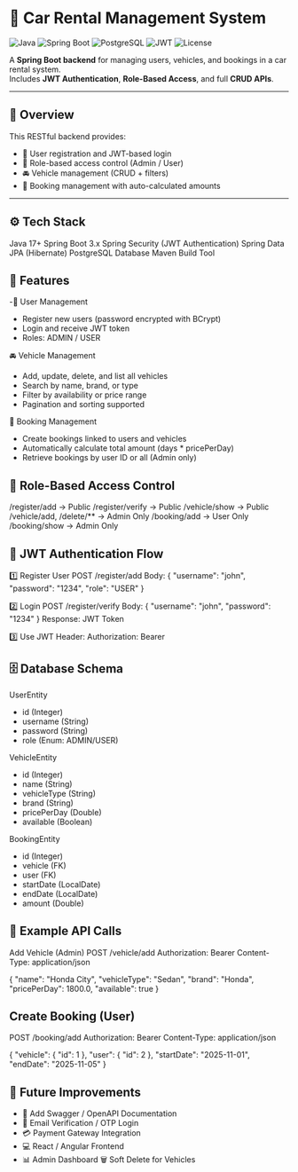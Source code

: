 # 🚗 Car Rental Management System  
![Java](https://img.shields.io/badge/Java-17-blue?logo=java&logoColor=white)
![Spring Boot](https://img.shields.io/badge/Spring%20Boot-3.x-green?logo=springboot)
![PostgreSQL](https://img.shields.io/badge/PostgreSQL-Database-blue?logo=postgresql)
![JWT](https://img.shields.io/badge/Security-JWT-orange)
![License](https://img.shields.io/badge/License-MIT-lightgrey)

A **Spring Boot backend** for managing users, vehicles, and bookings in a car rental system.  
Includes **JWT Authentication**, **Role-Based Access**, and full **CRUD APIs**.

---

## 🧠 Overview
This RESTful backend provides:
- 👤 User registration and JWT-based login  
- 🔐 Role-based access control (Admin / User)  
- 🚘 Vehicle management (CRUD + filters)  
- 📅 Booking management with auto-calculated amounts  

---

## ⚙️ Tech Stack
Java 17+
Spring Boot 3.x
Spring Security (JWT Authentication)
Spring Data JPA (Hibernate)
PostgreSQL Database
Maven Build Tool

## 🚀 Features
  -👤 User Management
- Register new users (password encrypted with BCrypt)
- Login and receive JWT token
- Roles: ADMIN / USER

🚘 Vehicle Management
- Add, update, delete, and list all vehicles
- Search by name, brand, or type
- Filter by availability or price range
- Pagination and sorting supported

📅 Booking Management
- Create bookings linked to users and vehicles
- Automatically calculate total amount (days * pricePerDay)
- Retrieve bookings by user ID or all (Admin only)

## 🔐 Role-Based Access Control
/register/add             -> Public
/register/verify          -> Public
/vehicle/show             -> Public
/vehicle/add, /delete/**  -> Admin Only
/booking/add              -> User Only
/booking/show             -> Admin Only

## 🪪 JWT Authentication Flow
1️⃣ Register User
POST /register/add
Body:
{
  "username": "john",
  "password": "1234",
  "role": "USER"
}

2️⃣ Login
POST /register/verify
Body:
{
  "username": "john",
  "password": "1234"
}
Response: JWT Token

3️⃣ Use JWT
Header:
Authorization: Bearer <your-token>

## 🗄️ Database Schema
UserEntity
- id (Integer)
- username (String)
- password (String)
- role (Enum: ADMIN/USER)

VehicleEntity
- id (Integer)
- name (String)
- vehicleType (String)
- brand (String)
- pricePerDay (Double)
- available (Boolean)

BookingEntity
- id (Integer)
- vehicle (FK)
- user (FK)
- startDate (LocalDate)
- endDate (LocalDate)
- amount (Double)

## 🧪 Example API Calls
 Add Vehicle (Admin)
POST /vehicle/add
Authorization: Bearer <JWT>
Content-Type: application/json

{
  "name": "Honda City",
  "vehicleType": "Sedan",
  "brand": "Honda",
  "pricePerDay": 1800.0,
  "available": true
}

## Create Booking (User)
POST /booking/add
Authorization: Bearer <JWT>
Content-Type: application/json

{
  "vehicle": { "id": 1 },
  "user": { "id": 2 },
  "startDate": "2025-11-01",
  "endDate": "2025-11-05"
}

## 🧠 Future Improvements
- 🧾 Add Swagger / OpenAPI Documentation
- 📧 Email Verification / OTP Login
- 💳 Payment Gateway Integration
- 💻 React / Angular Frontend
- 📊 Admin Dashboard
🗑️ Soft Delete for Vehicles

